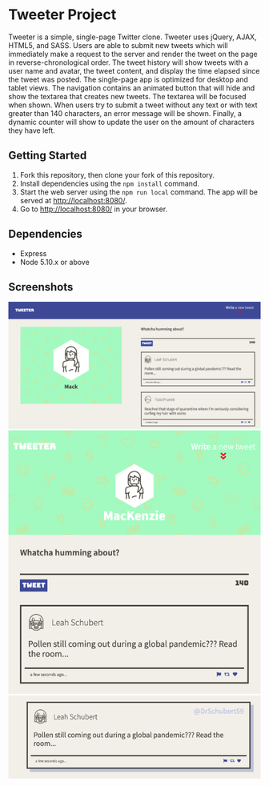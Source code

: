 # Tweeter Project

Tweeter is a simple, single-page Twitter clone. Tweeter uses jQuery, AJAX, HTML5, and SASS. Users are able to submit new tweets which will immediately make a request to the server and render the tweet on the page in reverse-chronological order. The tweet history will show tweets with a user name and avatar, the tweet content, and display the time elapsed since the tweet was posted. The single-page app is optimized for desktop and tablet views. The navigation contains an animated button that will hide and show the textarea that creates new tweets. The textarea will be focused when shown. When users try to submit a tweet without any text or with text greater than 140 characters, an error message will be shown. Finally, a dynamic counter will show to update the user on the amount of characters they have left. 

## Getting Started

1. Fork this repository, then clone your fork of this repository.
2. Install dependencies using the `npm install` command.
3. Start the web server using the `npm run local` command. The app will be served at <http://localhost:8080/>.
4. Go to <http://localhost:8080/> in your browser.

## Dependencies

- Express
- Node 5.10.x or above

## Screenshots

!['Desktop view of Tweeter'](https://github.com/mjoyal/tweeter/blob/master/docs/tweeter-desktop-view.png?raw=true)
!['Tablet view of Tweeter'](https://github.com/mjoyal/tweeter/blob/master/docs/tweeter-tablet-view.png?raw=true)
!['Here is the hover state of an individual tweet post'](https://github.com/mjoyal/tweeter/blob/master/docs/tweet-hover-state.png?raw=true)
